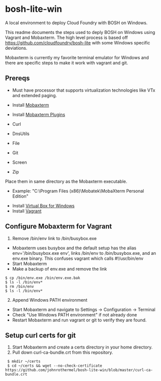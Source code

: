 # bosh-lite-win

A local environment to deploy Cloud Foundry with BOSH on Windows.

This readme documents the steps used to deply BOSH on Windows using Vagrant and Mobaxterm. The high level process is based off https://github.com/cloudfoundry/bosh-lite with some Windows specific deviations.

Mobaxterm is currently my favorite terminal emulator for Windows and there are specific steps to make it work with vagrant and git.

## Prereqs
* Must have processor that supports virtualization technologies like VTx and extended paging.

* Install [Mobaxterm](http://mobaxterm.mobatek.net/download-home-edition.html)

* Install [Mobaxterm Plugins](http://mobaxterm.mobatek.net/plugins.html)
 * Curl
 * DnsUtils
 * File
 * Git
 * Screen
 * Zip

  Place them in same directory as the Mobaxterm executable. 
   - Example: "C:\Program Files (x86)\Mobatek\MobaXterm Personal Edition"

* Install [Virtual Box for Windows](https://www.virtualbox.org/wiki/Downloads)
* Install [Vagrant](https://www.vagrantup.com/downloads.html)

## Configure Mobaxterm for Vagrant
1. Remove /bin/env link to /bin/busybox.exe
 * Mobaxterm uses busybox and the default setup has the alias env='/bin/busybox.exe env', links /bin/env to /bin/busybox.exe, and an env.exe binary. This confuses vagrant which calls #!/usr/bin/env
 * Start Mobaxterm
 * Make a backup of env.exe and remove the link
 ```
 $ cp /bin/env.exe /bin/env.exe.bak
 $ ls -l /bin/env*
 $ rm /bin/env
 $ ls -l /bin/env*
 ```
2. Append Windows PATH environment
 * Start Mobaxterm and navigate to Settings -> Configuration -> Terminal
 * Check "Use Windows PATH environment" if not already done
 * Restart Mobaxterm and run vagrant or git to verify they are found.

## Setup curl certs for git
1. Start Mobaxterm and create a certs directory in your home directory.
2. Pull down curl-ca-bundle.crt from this repository.
```
 $ mkdir ~/certs
 $ cd ~/certs && wget --no-check-certificate https://github.com/johnrothermel/bosh-lite-win/blob/master/curl-ca-bundle.crt
```
 

 
  
  
